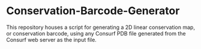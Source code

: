 # Conservation-Barcode-Generator
This repository houses a script for generating a 2D linear conservation map, or conservation barcode, using any Consurf PDB file generated from the Consurf web server as the input file. 
